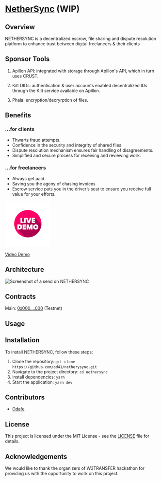 # [NetherSync](https://nethersync.xyz) (WIP)

## Overview

NETHERSYNC is a decentralized escrow, file sharing and dispute resolution platform to enhance trust between digital freelancers & their clients

## Sponsor Tools

1. Apillon API: integrated with storage through Apillon's API, which in turn uses CRUST.

2. Kilt DIDs: authentication & user accounts enabled decentralized IDs through the Kilt service available on Apillon.

3. Phala: encryption/decryrption of files.


## Benefits

### ...for clients
- Thwarts fraud attempts.
- Confidence in the security and integrity of shared files.
- Dispute resolution mechanism ensures fair handling of disagreements.
- Simplified and secure process for receiving and reviewing work.

### ...for freelancers
- Always get paid
- Saving you the agony of chasing invoices
- Escrow service puts you in the driver’s seat to ensure you receive full value for your efforts.

[![Live demo icon](/images/live-demo.png)](https://nethersync.xyz/)

[Video Demo](https://etun.short.gy/od41-canto-demo-video)

## Architecture
![Screenshot of a send on NETHERSYNC](/images/)

## Contracts

Main: [0x000....000](https://) (Testnet)

## Usage

## Installation

To install NETHERSYNC, follow these steps:

1. Clone the repository: `git clone https://github.com/od41/netherysync.git`
2. Navigate to the project directory: `cd nethersync`
3. Install dependencies: `yarn`
4. Start the application: `yarn dev`

## Contributors

- [Odafe](https://twitter.com/elder41_)

## License

This project is licensed under the MIT License - see the [LICENSE](LICENSE.md) file for details.

## Acknowledgements

We would like to thank the organizers of W3TRANSFER hackathon for providing us with the opportunity to work on this project.
